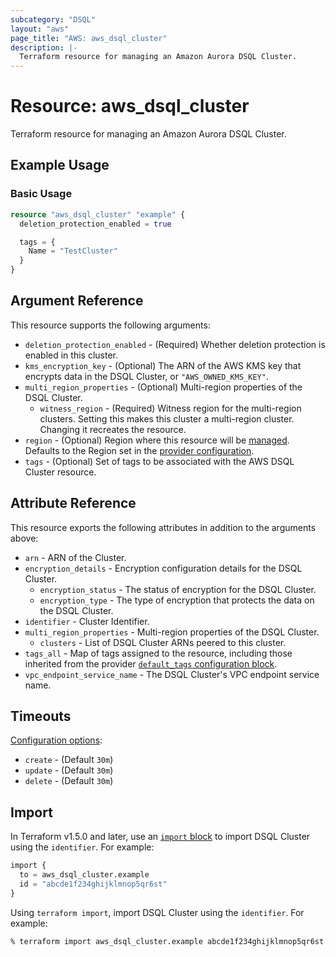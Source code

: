 ```yaml
---
subcategory: "DSQL"
layout: "aws"
page_title: "AWS: aws_dsql_cluster"
description: |-
  Terraform resource for managing an Amazon Aurora DSQL Cluster.
---
```


# Resource: aws_dsql_cluster

Terraform resource for managing an Amazon Aurora DSQL Cluster.

## Example Usage

### Basic Usage

```terraform
resource "aws_dsql_cluster" "example" {
  deletion_protection_enabled = true

  tags = {
    Name = "TestCluster"
  }
}
```

## Argument Reference

This resource supports the following arguments:

* `deletion_protection_enabled` - (Required) Whether deletion protection is enabled in this cluster.
* `kms_encryption_key` - (Optional) The ARN of the AWS KMS key that encrypts data in the DSQL Cluster, or `"AWS_OWNED_KMS_KEY"`.
* `multi_region_properties` - (Optional) Multi-region properties of the DSQL Cluster.
    * `witness_region` - (Required) Witness region for the multi-region clusters. Setting this makes this cluster a multi-region cluster. Changing it recreates the resource.
* `region` - (Optional) Region where this resource will be [managed](https://docs.aws.amazon.com/general/latest/gr/rande.html#regional-endpoints). Defaults to the Region set in the [provider configuration](https://registry.terraform.io/providers/hashicorp/aws/latest/docs#aws-configuration-reference).
* `tags` - (Optional) Set of tags to be associated with the AWS DSQL Cluster resource.

## Attribute Reference

This resource exports the following attributes in addition to the arguments above:

* `arn` - ARN of the Cluster.
* `encryption_details` - Encryption configuration details for the DSQL Cluster.
    * `encryption_status` - The status of encryption for the DSQL Cluster.
    * `encryption_type` - The type of encryption that protects the data on the DSQL Cluster.
* `identifier` - Cluster Identifier.
* `multi_region_properties` - Multi-region properties of the DSQL Cluster.
    * `clusters` - List of DSQL Cluster ARNs peered to this cluster.
* `tags_all` - Map of tags assigned to the resource, including those inherited from the provider [`default_tags` configuration block](/docs/providers/aws/index.html#default_tags-configuration-block).
* `vpc_endpoint_service_name` - The DSQL Cluster's VPC endpoint service name.

## Timeouts

[Configuration options](https://developer.hashicorp.com/terraform/language/resources/syntax#operation-timeouts):

* `create` - (Default `30m`)
* `update` - (Default `30m`)
* `delete` - (Default `30m`)

## Import

In Terraform v1.5.0 and later, use an [`import` block](https://developer.hashicorp.com/terraform/language/import) to import DSQL Cluster using the `identifier`. For example:

```terraform
import {
  to = aws_dsql_cluster.example
  id = "abcde1f234ghijklmnop5qr6st"
}
```

Using `terraform import`, import DSQL Cluster using the `identifier`. For example:

```console
% terraform import aws_dsql_cluster.example abcde1f234ghijklmnop5qr6st
```
